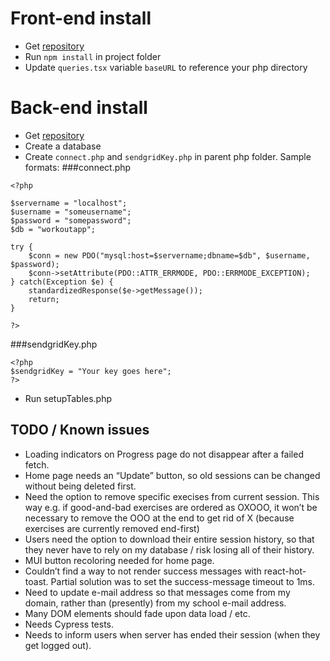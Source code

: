 # Front-end install

- Get [repository](https://github.com/Jerrad-Johnson/WorkoutAppRedo) 
- Run `npm install` in project folder 
- Update `queries.tsx` variable `baseURL` to reference your php directory

# Back-end install 

- Get [repository](https://github.com/Jerrad-Johnson/WorkoutAppBackend)
- Create a database
- Create `connect.php` and `sendgridKey.php` in parent php folder. Sample formats:
###connect.php
```
<?php

$servername = "localhost";
$username = "someusername";
$password = "somepassword";
$db = "workoutapp";

try {
    $conn = new PDO("mysql:host=$servername;dbname=$db", $username, $password);
    $conn->setAttribute(PDO::ATTR_ERRMODE, PDO::ERRMODE_EXCEPTION);
} catch(Exception $e) {
    standardizedResponse($e->getMessage());
    return;
}

?>
```
###sendgridKey.php
```
<?php
$sendgridKey = "Your key goes here";
?>
```
- Run setupTables.php

## TODO / Known issues

- Loading indicators on Progress page do not disappear after a failed fetch.
- Home page needs an “Update” button, so old sessions can be changed without being deleted first.
- Need the option to remove specific execises from current session. This way e.g. if good-and-bad exercises are ordered as OXOOO, it won’t be necessary to remove the OOO at the end to get rid of X (because exercises are currently removed end-first)
- Users need the option to download their entire session history, so that they never have to rely on my database / risk losing all of their history.
- MUI button recoloring needed for home page.
- Couldn’t find a way to not render success messages with react-hot-toast. Partial solution was to set the success-message timeout to 1ms.
- Need to update e-mail address so that messages come from my domain, rather than (presently) from my school e-mail address.
- Many DOM elements should fade upon data load / etc.
- Needs Cypress tests.
- Needs to inform users when server has ended their session (when they get logged out).



